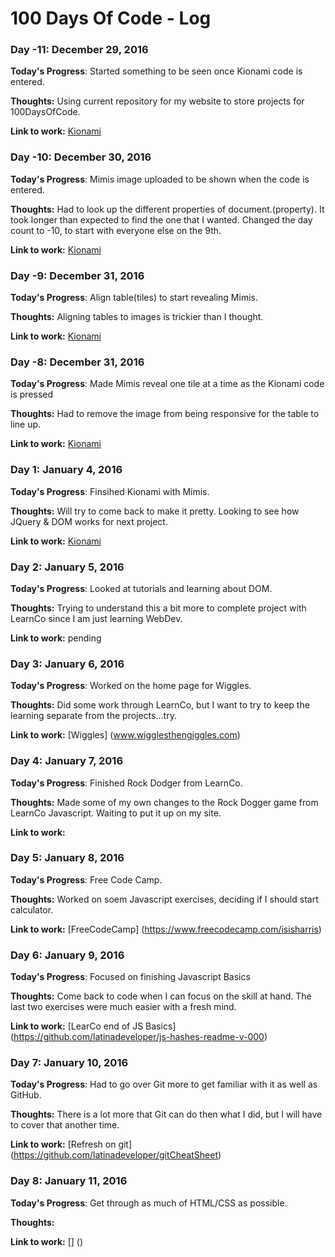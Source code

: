 # 100 Days Of Code - Log

### Day -11: December 29, 2016

**Today's Progress**: Started something to be seen once Kionami code is entered. 

**Thoughts:** Using current repository for my website to store projects for 100DaysOfCode. 

**Link to work:** [Kionami](https://github.com/latinadeveloper/isistejeda.com/commit/e2a0d37cd8145d517abe26c9f2b9a7002d2e5c40)

### Day -10: December 30, 2016

**Today's Progress**: Mimis image uploaded to be shown when the code is entered. 

**Thoughts:** Had to look up the different properties of document.(property). It took longer than expected to find the one that I wanted. 
Changed the day count to -10, to start with everyone else on the 9th.

**Link to work:** [Kionami](https://github.com/latinadeveloper/isistejeda.com/commit/3898073f6c6a471daa1bf9be3f0a643fcb6130dd)

### Day -9: December 31, 2016

**Today's Progress**: Align table(tiles) to start revealing Mimis.

**Thoughts:** Aligning tables to images is trickier than I thought.

**Link to work:** [Kionami](https://github.com/latinadeveloper/isistejeda.com/commit/e03836f92725500407b81e3184b8094392bea4c0)

### Day -8: December 31, 2016

**Today's Progress**: Made Mimis reveal one tile at a time as the Kionami code is pressed

**Thoughts:** Had to remove the image from being responsive for the table to line up. 

**Link to work:** [Kionami](https://github.com/latinadeveloper/isistejeda.com/commit/8cb14efca03e1ac209f99bb97c058bc4f984234d)

### Day 1: January 4, 2016

**Today's Progress**: Finsihed Kionami with Mimis.

**Thoughts:** Will try to come back to make it pretty. Looking to see how JQuery & DOM works for next project. 

**Link to work:** [Kionami](https://github.com/latinadeveloper/isistejeda.com/commit/c297c833b0322be914c4972a042d060e03811428)

### Day 2: January 5, 2016

**Today's Progress**: Looked at tutorials and learning about DOM.

**Thoughts:** Trying to understand this a bit more to complete project with LearnCo since I am just learning WebDev. 

**Link to work:** pending

### Day 3: January 6, 2016

**Today's Progress**: Worked on the home page for Wiggles.

**Thoughts:** Did some work through LearnCo, but I want to try to keep the learning separate from the projects...try. 

**Link to work:** [Wiggles] (www.wigglesthengiggles.com)

### Day 4: January 7, 2016

**Today's Progress**: Finished Rock Dodger from LearnCo.

**Thoughts:** Made some of my own changes to the Rock Dogger game from LearnCo Javascript. Waiting to put it up on my site.

**Link to work:**

### Day 5: January 8, 2016

**Today's Progress**: Free Code Camp.

**Thoughts:** Worked on soem Javascript exercises, deciding if I should start calculator.

**Link to work:** [FreeCodeCamp] (https://www.freecodecamp.com/isisharris)

### Day 6: January 9, 2016

**Today's Progress**: Focused on finishing Javascript Basics

**Thoughts:** Come back to code when I can focus on the skill at hand. The last two exercises were much easier with a fresh mind. 

**Link to work:** [LearCo end of JS Basics] (https://github.com/latinadeveloper/js-hashes-readme-v-000)

### Day 7: January 10, 2016

**Today's Progress**: Had to go over Git more to get familiar with it as well as GitHub.

**Thoughts:**  There is a lot more that Git can do then what I did, but I will have to cover that another time. 

**Link to work:** [Refresh on git] (https://github.com/latinadeveloper/gitCheatSheet)

### Day 8: January 11, 2016

**Today's Progress**: Get through as much of HTML/CSS as possible. 

**Thoughts:**  

**Link to work:** [] ()






